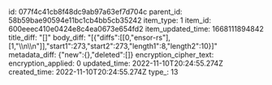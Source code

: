 id: 077f4c41cb8f48dc9ab97a63ef7d704c
parent_id: 58b59bae90594e11bc1cb4bb5cb35242
item_type: 1
item_id: 600eeec410e0424e8c4ea0673e654fd2
item_updated_time: 1668111894842
title_diff: "[]"
body_diff: "[{\"diffs\":[[0,\"ensor-rs\"],[1,\"\\\n\\\n\"]],\"start1\":273,\"start2\":273,\"length1\":8,\"length2\":10}]"
metadata_diff: {"new":{},"deleted":[]}
encryption_cipher_text: 
encryption_applied: 0
updated_time: 2022-11-10T20:24:55.274Z
created_time: 2022-11-10T20:24:55.274Z
type_: 13